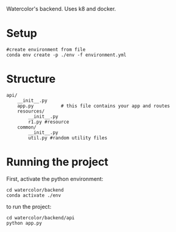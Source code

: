 Watercolor's backend. Uses k8 and docker.
# Setup
	#create environment from file
	conda env create -p ./env -f environment.yml
# Structure 
	api/
		__init__.py
		app.py          # this file contains your app and routes
		resources/
			__init__.py
			r1.py #resource 
		common/
			__init__.py
			util.py #random utility files


# Running the project
First, activate the python environment:

	cd watercolor/backend
	conda activate ./env
to run the project:

	cd watercolor/backend/api
	python app.py

